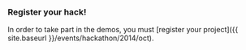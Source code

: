 
### Register your hack!

In order to take part in the demos, you must [register your project]({{ site.baseurl }}/events/hackathon/2014/oct).
